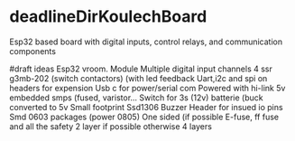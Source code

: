 # deadlineDirKoulechBoard
Esp32 based board with digital inputs, control relays, and communication components

#draft ideas
Esp32 vroom. Module
Multiple digital input channels
4 ssr g3mb-202 (switch contactors) (with led feedback
Uart,i2c and spi on headers for expension
Usb c for power/serial com
Powered with hi-link 5v embedded smps (fused, varistor...
Switch for 3s (12v) batterie (buck converted to 5v
Small footprint
Ssd1306 
Buzzer
Header for insued io pins
Smd 0603 packages (power 0805)
One sided (if possible
E-fuse, ff fuse and all the safety 
2 layer if possible otherwise 4 layers 


